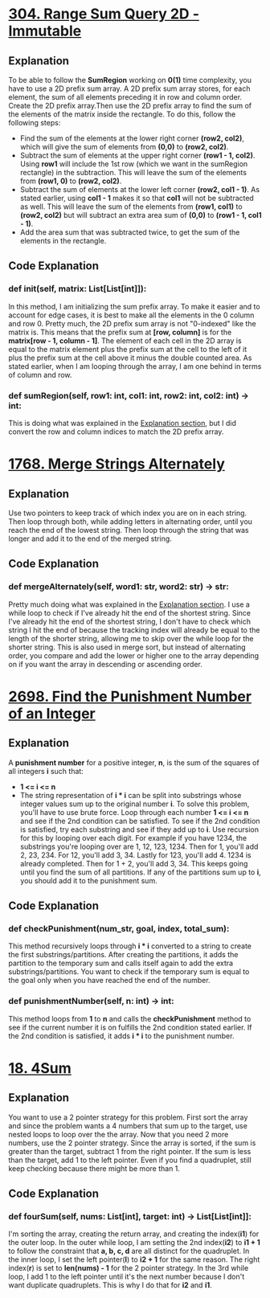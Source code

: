 # [304. Range Sum Query 2D - Immutable](https://leetcode.com/problems/range-sum-query-2d-immutable/description/)
## Explanation
To be able to follow the **SumRegion** working on **0(1)** time complexity, you have to use a 2D prefix sum array. A 2D prefix sum array stores, for each element, the sum of all elements preceding it in row and column order.
Create the 2D prefix array.Then use the 2D prefix array to find the sum of the elements of the matrix inside the rectangle. To do this, follow the following steps:
* Find the sum of the elements at the lower right corner **(row2, col2)**, which will give the sum of elements from **(0,0)** to **(row2, col2)**.
* Subtract the sum of elements at the upper right corner **(row1 - 1, col2)**. Using **row1** will include the 1st row (which we want in the sumRegion rectangle) in the subtraction. This will leave the sum of the elements from **(row1, 0)** to **(row2, col2)**.
* Subtract the sum of elements at the lower left corner **(row2, col1 - 1)**. As stated earlier, using **col1 - 1** makes it so that **col1** will not be subtracted as well. This will leave the sum of the elements from **(row1, col1)** to **(row2, col2)** but will subtract an extra area sum of **(0,0)** to **(row1 - 1, col1 - 1)**.
* Add the area sum that was subtracted twice, to get the sum of the elements in the rectangle.

## Code Explanation
### def __init__(self, matrix: List[List[int]]):
In this method, I am initializing the sum prefix array. To make it easier and to account for edge cases, it is best to make all the elements in the 0 column and row 0. Pretty much, the 2D prefix sum array is not "0-indexed" like the matrix is. This means that the prefix sum at **[row, column]** is for the **matrix[row - 1, column - 1]**.
The element of each cell in the 2D array is equal to the matrix element plus the prefix sum at the cell to the left of it plus the prefix sum at the cell above it minus the double counted area. As stated earlier, when I am looping through the array, I am one behind in terms of column and row.

### def sumRegion(self, row1: int, col1: int, row2: int, col2: int) -> int:
This is doing what was explained in the [Explanation section](#explanation), but I did convert the row and column indices to match the 2D prefix array.

# [1768. Merge Strings Alternately](https://leetcode.com/problems/merge-strings-alternately/description/)
## Explanation
Use two pointers to keep track of which index you are on in each string. Then loop through both, while adding letters in alternating order, until you reach the end of the lowest string. Then loop through the string that was longer and add it to the end of the merged string.

## Code Explanation
### def mergeAlternately(self, word1: str, word2: str) -> str:
Pretty much doing what was explained in the [Explanation section](#explanation-1). I use a while loop to check if I've already hit the end of the shortest string. Since I've already hit the end of the shortest string, I don't have to check which string I hit the end of because the tracking index will already be equal to the length of the shorter string, allowing me to skip over the while loop for the shorter string. This is also used in merge sort, but instead of alternating order, you compare and add the lower or higher one to the array depending on if you want the array in descending or ascending order.

# [2698. Find the Punishment Number of an Integer](https://leetcode.com/problems/find-the-punishment-number-of-an-integer/description/)
## Explanation
A **punishment number** for a positive integer, **n**, is the sum of the squares of all integers **i** such that:
* **1 <= i <= n**
* The string representation of **i * i** can be split into substrings whose integer values sum up to the original number **i**.
To solve this problem, you'll have to use brute force. Loop through each number **1 <= i <= n** and see if the 2nd condition can be satisfied. To see if the 2nd condition is satisfied, try each substring and see if they add up to **i**. Use recursion for this by looping over each digit. For example if you have 1234, the substrings you're looping over are 1, 12, 123, 1234. Then for 1, you'll add 2, 23, 234. For 12, you'll add 3, 34. Lastly for 123, you'll add 4. 1234 is already completed. Then for 1 + 2, you'll add 3, 34. This keeps going until you find the sum of all partitions.
If any of the partitions sum up to **i**, you should add it to the punishment sum.

## Code Explanation
### def checkPunishment(num_str, goal, index, total_sum):
This method recursively loops through **i * i** converted to a string to create the first substrings/partitions. After creating the partitions, it adds the partition to the temporary sum and calls itself again to add the extra substrings/partitions. You want to check if the temporary sum is equal to the goal only when you have reached the end of the number.
### def punishmentNumber(self, n: int) -> int:
This method loops from **1** to **n** and calls the **checkPunishment** method to see if the current number it is on fulfills the 2nd condition stated earlier. If the 2nd condition is satisfied, it adds **i * i** to the punishment number.

# [18. 4Sum](https://leetcode.com/problems/4sum/)
## Explanation
You want to use a 2 pointer strategy for this problem. First sort the array and since the problem wants a 4 numbers that sum up to the target, use nested loops to loop over the the array. Now that you need 2 more numbers, use the 2 pointer strategy. Since the array is sorted, if the sum is greater than the target, subtract 1 from the right pointer. If the sum is less than the target, add 1 to the left pointer. Even if you find a quadruplet, still keep checking because there might be more than 1.

## Code Explanation
### def fourSum(self, nums: List[int], target: int) -> List[List[int]]:
I'm sorting the array, creating the return array, and creating the index(**i1**) for the outer loop. In the outer while loop, I am setting the 2nd index(**i2**) to **i1 + 1** to follow the constraint that **a, b, c, d** are all distinct for the quadruplet. In the inner loop, I set the left pointer(**l**) to **i2 + 1** for the same reason. The right index(**r**) is set to **len(nums) - 1** for the 2 pointer strategy. In the 3rd while loop, I add 1 to the left pointer until it's the next number because I don't want duplicate quadruplets. This is why I do that for **i2** and **i1**.